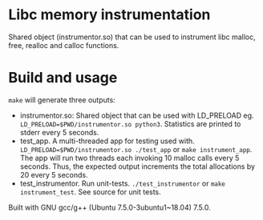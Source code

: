 # Libc memory instrumentation

Shared object (instrumentor.so) that can be used to instrument libc malloc, free, realloc and calloc functions.

# Build and usage

`make` will generate three outputs:
- instrumentor.so: Shared object that can be used with LD_PRELOAD eg. `LD_PRELOAD=$PWD/instrumentor.so python3`. Statistics are printed to stderr every 5 seconds.
- test_app. A multi-threaded app for testing used with. `LD_PRELOAD=$PWD/instrumentor.so ./test_app` or `make instrument_app`. The app will run two threads each invoking 10 malloc calls every 5 seconds. Thus, the expected output increments the total allocations by 20 every 5 seconds.
- test_instrumentor. Run  unit-tests. `./test_instrumentor` or `make instrument_test`. See source for unit tests.

Built with GNU gcc/g++ (Ubuntu 7.5.0-3ubuntu1~18.04) 7.5.0.
